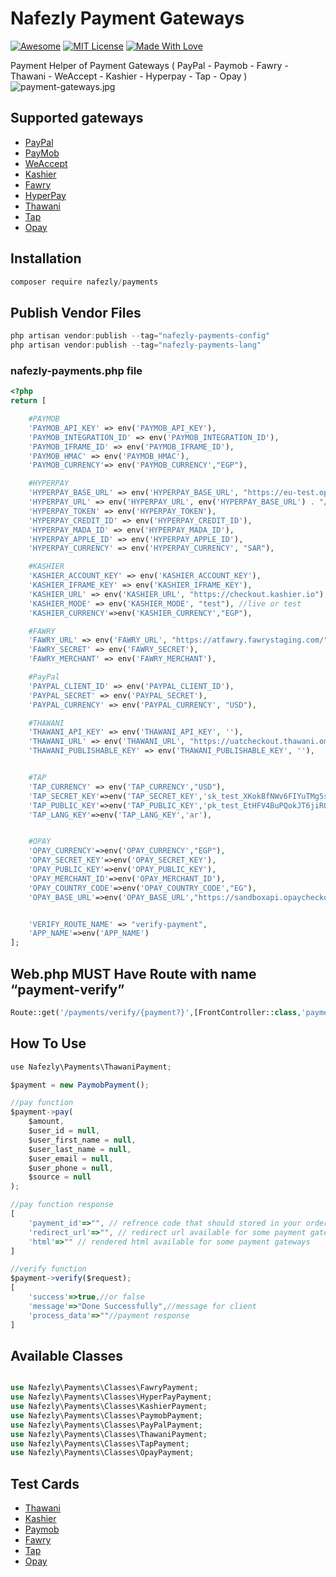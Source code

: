 # Nafezly Payment Gateways

[![Awesome](https://cdn.rawgit.com/sindresorhus/awesome/d7305f38d29fed78fa85652e3a63e154dd8e8829/media/badge.svg)](https://github.com/sindresorhus/awesome)
[![MIT License](https://img.shields.io/badge/License-MIT-green.svg)](https://choosealicense.com/licenses/mit/)
[![Made With Love](https://img.shields.io/badge/Made%20With-Love-orange.svg)](https://github.com/chetanraj/awesome-github-badges)

Payment Helper of Payment Gateways ( PayPal - Paymob - Fawry - Thawani - WeAccept - Kashier - Hyperpay - Tap - Opay )
![payment-gateways.jpg](https://github.com/nafezly/payments/blob/master/payment-gateways.jpg?raw=true&v=2)

## Supported gateways

- [PayPal](https://paypal.com/)
- [PayMob](https://paymob.com/)
- [WeAccept](https://paymob.com/)
- [Kashier](https://kashier.io/)
- [Fawry](https://fawry.com/)
- [HyperPay](https://www.hyperpay.com/)
- [Thawani](https://thawani.om/)
- [Tap](https://www.tap.company/)
- [Opay](https://www.opaycheckout.com/)

## Installation

```jsx
composer require nafezly/payments
```

## Publish Vendor Files

```jsx
php artisan vendor:publish --tag="nafezly-payments-config"
php artisan vendor:publish --tag="nafezly-payments-lang"
```

### nafezly-payments.php file

```php
<?php
return [

    #PAYMOB
    'PAYMOB_API_KEY' => env('PAYMOB_API_KEY'),
    'PAYMOB_INTEGRATION_ID' => env('PAYMOB_INTEGRATION_ID'),
    'PAYMOB_IFRAME_ID' => env('PAYMOB_IFRAME_ID'),
    'PAYMOB_HMAC' => env('PAYMOB_HMAC'),
    'PAYMOB_CURRENCY'=> env('PAYMOB_CURRENCY',"EGP"),

    #HYPERPAY
    'HYPERPAY_BASE_URL' => env('HYPERPAY_BASE_URL', "https://eu-test.oppwa.com"),
    'HYPERPAY_URL' => env('HYPERPAY_URL', env('HYPERPAY_BASE_URL') . "/v1/checkouts"),
    'HYPERPAY_TOKEN' => env('HYPERPAY_TOKEN'),
    'HYPERPAY_CREDIT_ID' => env('HYPERPAY_CREDIT_ID'),
    'HYPERPAY_MADA_ID' => env('HYPERPAY_MADA_ID'),
    'HYPERPAY_APPLE_ID' => env('HYPERPAY_APPLE_ID'),
    'HYPERPAY_CURRENCY' => env('HYPERPAY_CURRENCY', "SAR"),

    #KASHIER
    'KASHIER_ACCOUNT_KEY' => env('KASHIER_ACCOUNT_KEY'),
    'KASHIER_IFRAME_KEY' => env('KASHIER_IFRAME_KEY'),
    'KASHIER_URL' => env('KASHIER_URL', "https://checkout.kashier.io"),
    'KASHIER_MODE' => env('KASHIER_MODE', "test"), //live or test
    'KASHIER_CURRENCY'=>env('KASHIER_CURRENCY',"EGP"),

    #FAWRY
    'FAWRY_URL' => env('FAWRY_URL', "https://atfawry.fawrystaging.com/"),//or https://www.atfawry.com/ for production
    'FAWRY_SECRET' => env('FAWRY_SECRET'),
    'FAWRY_MERCHANT' => env('FAWRY_MERCHANT'),

    #PayPal
    'PAYPAL_CLIENT_ID' => env('PAYPAL_CLIENT_ID'),
    'PAYPAL_SECRET' => env('PAYPAL_SECRET'),
    'PAYPAL_CURRENCY' => env('PAYPAL_CURRENCY', "USD"),

    #THAWANI
    'THAWANI_API_KEY' => env('THAWANI_API_KEY', ''),
    'THAWANI_URL' => env('THAWANI_URL', "https://uatcheckout.thawani.om/"),
    'THAWANI_PUBLISHABLE_KEY' => env('THAWANI_PUBLISHABLE_KEY', ''),


    #TAP
    'TAP_CURRENCY' => env('TAP_CURRENCY',"USD"),
    'TAP_SECRET_KEY'=>env('TAP_SECRET_KEY','sk_test_XKokBfNWv6FIYuTMg5sLPjhJ'),
    'TAP_PUBLIC_KEY'=>env('TAP_PUBLIC_KEY','pk_test_EtHFV4BuPQokJT6jiROls87Y'),
    'TAP_LANG_KEY'=>env('TAP_LANG_KEY','ar'),


    #OPAY
    'OPAY_CURRENCY'=>env('OPAY_CURRENCY',"EGP"),
    'OPAY_SECRET_KEY'=>env('OPAY_SECRET_KEY'),
    'OPAY_PUBLIC_KEY'=>env('OPAY_PUBLIC_KEY'),
    'OPAY_MERCHANT_ID'=>env('OPAY_MERCHANT_ID'),
    'OPAY_COUNTRY_CODE'=>env('OPAY_COUNTRY_CODE',"EG"),
    'OPAY_BASE_URL'=>env('OPAY_BASE_URL',"https://sandboxapi.opaycheckout.com"),//https://api.opaycheckout.com for production


    'VERIFY_ROUTE_NAME' => "verify-payment",
    'APP_NAME'=>env('APP_NAME')
];
```

## Web.php MUST Have Route with name “payment-verify”

```php
Route::get('/payments/verify/{payment?}',[FrontController::class,'payment_verify'])->name('payment-verify');
```

## How To Use

```jsx
use Nafezly\Payments\ThawaniPayment;

$payment = new PaymobPayment();

//pay function
$payment->pay(
	$amount, 
	$user_id = null, 
	$user_first_name = null, 
	$user_last_name = null, 
	$user_email = null, 
	$user_phone = null, 
	$source = null
);

//pay function response 
[
	'payment_id'=>"", // refrence code that should stored in your orders table
	'redirect_url'=>"", // redirect url available for some payment gateways
	'html'=>"" // rendered html available for some payment gateways
]

//verify function
$payment->verify($request);
[
	'success'=>true,//or false
	'message'=>"Done Successfully",//message for client
	'process_data'=>""//payment response
]

```

## Available Classes

```php

use Nafezly\Payments\Classes\FawryPayment;
use Nafezly\Payments\Classes\HyperPayPayment;
use Nafezly\Payments\Classes\KashierPayment;
use Nafezly\Payments\Classes\PaymobPayment;
use Nafezly\Payments\Classes\PayPalPayment;
use Nafezly\Payments\Classes\ThawaniPayment;
use Nafezly\Payments\Classes\TapPayment;
use Nafezly\Payments\Classes\OpayPayment;
```

## Test Cards

- [Thawani](https://docs.thawani.om/docs/thawani-ecommerce-api/ZG9jOjEyMTU2Mjc3-thawani-test-card)
- [Kashier](https://developers.kashier.io/payment/testing)
- [Paymob](https://docs.paymob.com/docs/card-payments)
- [Fawry](https://developer.fawrystaging.com/docs/testing/testing)
- [Tap](https://www.tap.company/eg/en/developers)
- [Opay](https://doc.opaycheckout.com/end-to-end-testing)
